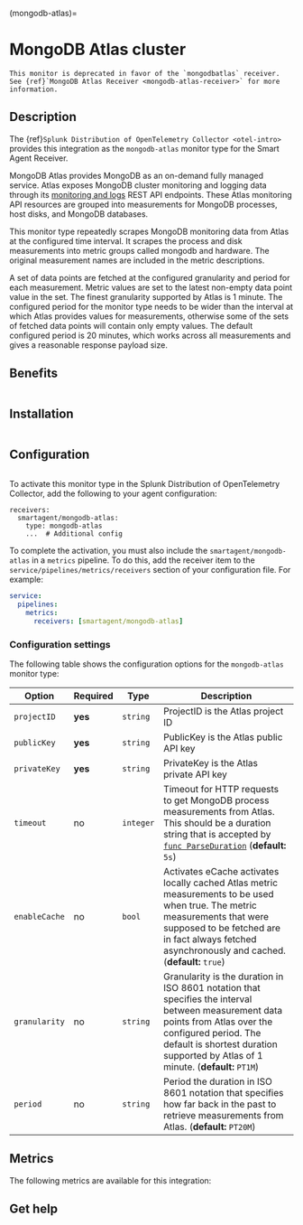 (mongodb-atlas)=

# MongoDB Atlas cluster

<meta name="description" content="Use this Splunk Observability Cloud integration for the MongoDB Atlas monitor. See benefits, install, configuration, and metrics">

```{note}
This monitor is deprecated in favor of the `mongodbatlas` receiver. See {ref}`MongoDB Atlas Receiver <mongodb-atlas-receiver>` for more information.
```

## Description

The {ref}`Splunk Distribution of OpenTelemetry Collector <otel-intro>` provides this integration as the `mongodb-atlas` monitor type for the Smart Agent Receiver.

MongoDB Atlas provides MongoDB as an on-demand fully managed service. Atlas exposes MongoDB cluster monitoring and logging data through its [monitoring and logs](https://docs.atlas.mongodb.com/reference/api/monitoring-and-logs/) REST API endpoints. These Atlas monitoring API resources are grouped into measurements for MongoDB processes, host disks, and MongoDB databases.

This monitor type repeatedly scrapes MongoDB monitoring data from Atlas at the configured time interval. It scrapes the process and disk measurements into metric groups called mongodb and hardware. The original measurement names are included in the metric descriptions.

A set of data points are fetched at the configured granularity and period for each measurement. Metric values are set to the latest non-empty data point value in the set. The finest granularity supported by Atlas is 1 minute. The configured period for the monitor type needs to be wider than the interval at which Atlas provides values for measurements, otherwise some of the sets of fetched data points will contain only empty values. The default configured period is 20 minutes, which works across all measurements and gives a reasonable response payload size.

## Benefits

```{include} /_includes/benefits.md
```

## Installation

```{include} /_includes/collector-installation.md
```

## Configuration

```{include} /_includes/configuration.md
```

To activate this monitor type in the Splunk Distribution of OpenTelemetry Collector, add the following to your agent configuration:

```
receivers:
  smartagent/mongodb-atlas:
    type: mongodb-atlas
    ...  # Additional config
```

To complete the activation, you must also include the ``smartagent/mongodb-atlas`` in a ``metrics`` pipeline. To do this, add the receiver item to the ``service/pipelines/metrics/receivers`` section of your configuration file. For example:

```yaml
service:
  pipelines:
    metrics:
      receivers: [smartagent/mongodb-atlas]
```

### Configuration settings

The following table shows the configuration options for the `mongodb-atlas` monitor type:

| Option | Required | Type | Description |
| --- | --- | --- | --- |
| `projectID` | **yes** | `string` | ProjectID is the Atlas project ID |
| `publicKey` | **yes** | `string` | PublicKey is the Atlas public API key |
| `privateKey` | **yes** | `string` | PrivateKey is the Atlas private API key |
| `timeout` | no | `integer` | Timeout for HTTP requests to get MongoDB process measurements from Atlas. This should be a duration string that is accepted by [`func ParseDuration`](https://golang.org/pkg/time/#ParseDuration) (**default:** `5s`) |
| `enableCache` | no | `bool` | Activates eCache activates locally cached Atlas metric measurements to be used when true. The metric measurements that were supposed to be fetched are in fact always fetched asynchronously and cached. (**default:** `true`) |
| `granularity` | no | `string` | Granularity is the duration in ISO 8601 notation that specifies the interval between measurement data points from Atlas over the configured period. The default is shortest duration supported by Atlas of 1 minute. (**default:** `PT1M`) |
| `period` | no | `string` | Period the duration in ISO 8601 notation that specifies how far back in the past to retrieve measurements from Atlas. (**default:** `PT20M`) |

## Metrics

The following metrics are available for this integration:

<div class="metrics-yaml" url="https://raw.githubusercontent.com/signalfx/integrations/main/mongodb-atlas/metrics.yaml"></div>

## Get help

```{include} /_includes/troubleshooting.md
```
